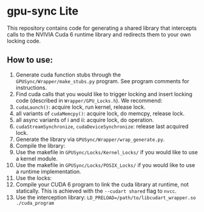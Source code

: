 # gpu-sync Lite

This repository contains code for generating a shared library that intercepts calls to the NVIVIA Cuda 6 runtime library and redirects them to your own locking code.

## How to use:
1. Generate cuda function stubs through the `GPUSync/Wrapper/make_stubs.py` program. See program comments for instructions.
2. Find cuda calls that you would like to trigger locking and insert locking code (described in `Wrapper/GPU_Locks.h`). We recommend:
 1. `cudaLaunch()`: acquire lock, run kernel, release lock.
 2. all variants of `cudaMemcpy()`: acquire lock, do memcpy, release lock.
 3. all async variants of i and ii: acquire lock, do operation.
 4. `cudaStreamSynchronize`, `cudaDeviceSynchronize`: release last acquired lock.
3. Generate the library via `GPUSync/Wrapper/wrap_generate.py`.
4. Compile the library:
 1. Use the makefile in `GPUSync/Locks/Kernel_Locks/` if you would like to use a kernel module.
 2. Use the makefile in `GPUSync/Locks/POSIX_Locks/` if you would like to use a runtime implementation.
5. Use the locks:
 1. Compile your CUDA 6 program to link the cuda library at runtime, not statically. This is achieved with the `--cudart shared` flag to `nvcc`.
 2. Use the interception library: `LD_PRELOAD=/path/to/libcudart_wrapper.so ./cuda_program`
